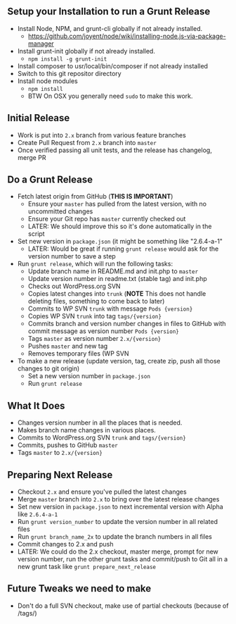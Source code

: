 ## Setup your Installation to run a Grunt Release
* Install Node, NPM, and grunt-cli globally if not already installed.
    * https://github.com/joyent/node/wiki/installing-node.js-via-package-manager
* Install grunt-init globally if not already installed.
    * `npm install -g grunt-init`
* Install composer to usr/local/bin/composer if not already installed
* Switch to this git repositor directory 
* Install node modules
    * `npm install`
    * BTW On OSX you generally need `sudo` to make this work.

## Initial Release
* Work is put into `2.x` branch from various feature branches
* Create Pull Request from `2.x` branch into `master`
* Once verified passing all unit tests, and the release has changelog, merge PR

## Do a Grunt Release
* Fetch latest origin from GitHub (**THIS IS IMPORTANT**)
    * Ensure your `master` has pulled from the latest version, with no uncommitted changes
    * Ensure your Git repo has `master` currently checked out
    * LATER: We should improve this so it's done automatically in the script
* Set new version in `package.json` (it might be something like "2.6.4-a-1"
    * LATER: Would be great if running `grunt release` would ask for the version number to save a step
* Run `grunt release`, which will run the following tasks:
    * Update branch name in README.md and init.php to `master`
    * Update version number in readme.txt (stable tag) and init.php
    * Checks out WordPress.org SVN
    * Copies latest changes into `trunk` (**NOTE** This does not handle deleting files, something to come back to later)
    * Commits to WP SVN `trunk` with message `Pods {version}`
    * Copies WP SVN `trunk` into tag `tags/{version}`
    * Commits branch and version number changes in files to GitHub with commit message as version number `Pods {version}`
    * Tags `master` as version number `2.x/{version}`
    * Pushes `master` and new tag
    * Removes temporary files (WP SVN
* To make a new release (update version, tag, create zip, push all those changes to git origin)
    * Set a new version number in `package.json`
    * Run `grunt release`
    
## What It Does
* Changes version number in all the places that is needed.
* Makes branch name changes in various places.
* Commits to WordPress.org SVN `trunk` and `tags/{version}`
* Commits, pushes to GitHub `master`
* Tags `master` to `2.x/{version}`

## Preparing Next Release
* Checkout `2.x` and ensure you've pulled the latest changes
* Merge `master` branch into `2.x` to bring over the latest release changes
* Set new version in `package.json` to next incremental version with Alpha like `2.6.4-a-1`
* Run `grunt version_number` to update the version number in all related files
* Run `grunt branch_name_2x` to update the branch numbers in all files
* Commit changes to 2.x and push
* LATER: We could do the 2.x checkout, master merge, prompt for new version number, run the other grunt tasks and commit/push to Git all in a new grunt task like `grunt prepare_next_release`

## Future Tweaks we need to make
* Don't do a full SVN checkout, make use of partial checkouts (because of /tags/)
